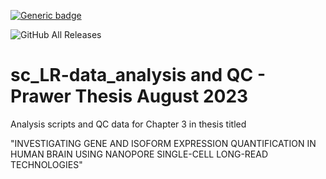 [![Generic badge](https://img.shields.io/badge/Publication-10.1101/2024.02.22.24303189-<COLOR>.svg)](https://minerva-access.unimelb.edu.au/items/fe766a78-7637-41ec-afca-36dafe52488b/full)

![GitHub All Releases](https://img.shields.io/github/downloads/sefi196/LR_scRNAseq_analysis_thesis_chapter3/total.svg)


# sc_LR-data_analysis and QC - Prawer Thesis August 2023

Analysis scripts and QC data for Chapter 3 in thesis titled  

"INVESTIGATING GENE AND ISOFORM EXPRESSION QUANTIFICATION IN HUMAN BRAIN USING NANOPORE SINGLE-CELL LONG-READ TECHNOLOGIES"


